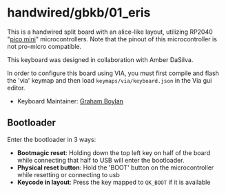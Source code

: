 # handwired/gbkb/01_eris

This is a handwired split board with an alice-like layout, utilizing RP2040 "[pico mini](https://www.aliexpress.us/item/3256805694704397.html)" microcontrollers. Note that the pinout of this microcontroller is not pro-micro compatible.

This keyboard was designed in collaboration with Amber DaSilva.

In order to configure this board using VIA, you must first compile and flash the 'via' keymap and then load `keymaps/via/keyboard.json` in the Via gui editor.

* Keyboard Maintainer: [Graham Boylan](https://github.com/gsboylan)

## Bootloader

Enter the bootloader in 3 ways:

* **Bootmagic reset**: Holding down the top left key on half of the board while connecting that half to USB will enter the bootloader.
* **Physical reset button**: Hold the 'BOOT' button on the microcontroller while resetting or connecting to usb 
* **Keycode in layout**: Press the key mapped to `QK_BOOT` if it is available
